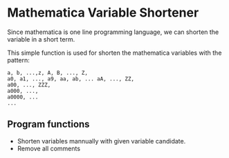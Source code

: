 # Mathematica Variable Shortener
Since mathematica is one line programming language, we can shorten the variable in a short term.

This simple function is used for shorten the mathematica variables with the pattern:
```
a, b, ...,z, A, B, ..., Z, 
a0, a1, ..., a9, aa, ab, ... aA, ..., ZZ, 
a00, ..., ZZZ, 
a000, ..., 
a0000, ...
...
```
## Program functions
* Shorten variables mannually with given variable candidate.
* Remove all comments
